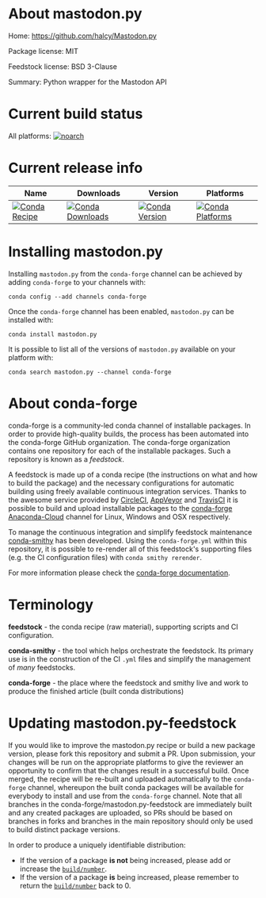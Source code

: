 About mastodon.py
=================

Home: https://github.com/halcy/Mastodon.py

Package license: MIT

Feedstock license: BSD 3-Clause

Summary: Python wrapper for the Mastodon API



Current build status
====================

All platforms:
[![noarch](https://img.shields.io/circleci/project/github/conda-forge/mastodon.py-feedstock/master.svg?label=noarch)](https://circleci.com/gh/conda-forge/mastodon.py-feedstock)

Current release info
====================

| Name | Downloads | Version | Platforms |
| --- | --- | --- | --- |
| [![Conda Recipe](https://img.shields.io/badge/recipe-mastodon.py-green.svg)](https://anaconda.org/conda-forge/mastodon.py) | [![Conda Downloads](https://img.shields.io/conda/dn/conda-forge/mastodon.py.svg)](https://anaconda.org/conda-forge/mastodon.py) | [![Conda Version](https://img.shields.io/conda/vn/conda-forge/mastodon.py.svg)](https://anaconda.org/conda-forge/mastodon.py) | [![Conda Platforms](https://img.shields.io/conda/pn/conda-forge/mastodon.py.svg)](https://anaconda.org/conda-forge/mastodon.py) |

Installing mastodon.py
======================

Installing `mastodon.py` from the `conda-forge` channel can be achieved by adding `conda-forge` to your channels with:

```
conda config --add channels conda-forge
```

Once the `conda-forge` channel has been enabled, `mastodon.py` can be installed with:

```
conda install mastodon.py
```

It is possible to list all of the versions of `mastodon.py` available on your platform with:

```
conda search mastodon.py --channel conda-forge
```


About conda-forge
=================

conda-forge is a community-led conda channel of installable packages.
In order to provide high-quality builds, the process has been automated into the
conda-forge GitHub organization. The conda-forge organization contains one repository
for each of the installable packages. Such a repository is known as a *feedstock*.

A feedstock is made up of a conda recipe (the instructions on what and how to build
the package) and the necessary configurations for automatic building using freely
available continuous integration services. Thanks to the awesome service provided by
[CircleCI](https://circleci.com/), [AppVeyor](https://www.appveyor.com/)
and [TravisCI](https://travis-ci.org/) it is possible to build and upload installable
packages to the [conda-forge](https://anaconda.org/conda-forge)
[Anaconda-Cloud](https://anaconda.org/) channel for Linux, Windows and OSX respectively.

To manage the continuous integration and simplify feedstock maintenance
[conda-smithy](https://github.com/conda-forge/conda-smithy) has been developed.
Using the ``conda-forge.yml`` within this repository, it is possible to re-render all of
this feedstock's supporting files (e.g. the CI configuration files) with ``conda smithy rerender``.

For more information please check the [conda-forge documentation](https://conda-forge.org/docs/).

Terminology
===========

**feedstock** - the conda recipe (raw material), supporting scripts and CI configuration.

**conda-smithy** - the tool which helps orchestrate the feedstock.
                   Its primary use is in the construction of the CI ``.yml`` files
                   and simplify the management of *many* feedstocks.

**conda-forge** - the place where the feedstock and smithy live and work to
                  produce the finished article (built conda distributions)


Updating mastodon.py-feedstock
==============================

If you would like to improve the mastodon.py recipe or build a new
package version, please fork this repository and submit a PR. Upon submission,
your changes will be run on the appropriate platforms to give the reviewer an
opportunity to confirm that the changes result in a successful build. Once
merged, the recipe will be re-built and uploaded automatically to the
`conda-forge` channel, whereupon the built conda packages will be available for
everybody to install and use from the `conda-forge` channel.
Note that all branches in the conda-forge/mastodon.py-feedstock are
immediately built and any created packages are uploaded, so PRs should be based
on branches in forks and branches in the main repository should only be used to
build distinct package versions.

In order to produce a uniquely identifiable distribution:
 * If the version of a package **is not** being increased, please add or increase
   the [``build/number``](https://conda.io/docs/user-guide/tasks/build-packages/define-metadata.html#build-number-and-string).
 * If the version of a package **is** being increased, please remember to return
   the [``build/number``](https://conda.io/docs/user-guide/tasks/build-packages/define-metadata.html#build-number-and-string)
   back to 0.
